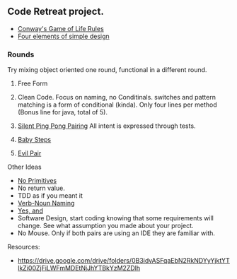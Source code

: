 ## Code Retreat project.

* [Conway's Game of Life Rules](https://docs.google.com/document/d/1NmoeDNgfEKAYD7Kz-ITcS1eEyS923-wZjVStaShetQU/edit)
* [Four elements of simple design](https://docs.google.com/document/d/1d9hidMBt4F5Mmwq80-XKmgtDGV11cqz6pp-i819jJJE/edit)


### Rounds
Try mixing object oriented one round, functional in a different round.

1. Free Form

2. Clean Code. Focus on naming, no Conditinals. switches and pattern matching is a form of conditional (kinda).
    Only four lines per method (Bonus line for java, total of 5).
3. [Silent Ping Pong Pairing](https://docs.google.com/document/d/16_8WcKliYtPu_71uukiZDPLB65MxcZCkycjIVQ1Ejtw/edit) All intent is expressed through tests.
4. [Baby Steps](https://docs.google.com/document/d/1Q6MTVWa88xEyDkv4jUq5tNbypSvPnthbA3shmB28rbc/edit)
5. [Evil Pair](https://docs.google.com/document/d/1WcAUdyrfTtmU2KYZacmaTNZgk_sB6eZIv13DSyUUSOU/edit)

Other Ideas
* [No Primitives](https://docs.google.com/document/d/1RSvUaGhxf8Gc46wEVAGgyGRDAE8YSZrQwIC70UukxsE/edit)
* No return value.
* TDD as if you meant it
* [Verb-Noun Naming](https://docs.google.com/document/d/1231bDylwm3IQ3mpLV4-sF_QYUoJeNM3ZnBROOgx11VE/edit)
* [Yes, and](https://docs.google.com/document/d/14Uulhj_X2huOpE3_RJioGKIV_trYxTCLDuuPiAUhsqM/edit)
* Software Design, start coding knowing that some requirements will change. See what assumption you made about your project.
* No Mouse. Only if both pairs are using an IDE they are familiar with.


Resources:
  * https://drive.google.com/drive/folders/0B3idvASFqaEbN2RkNDYyYjktYTlkZi00ZjFiLWFmMDEtNjJhYTBkYzM2ZDlh
